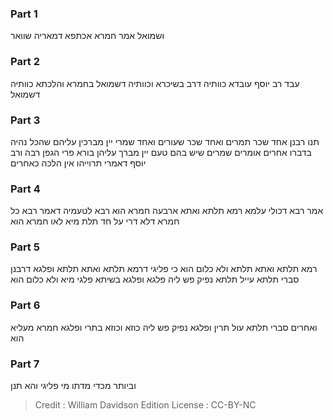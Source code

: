 
### Part 1
ושמואל אמר חמרא אכתפא דמאריה שוואר

### Part 2
עבד רב יוסף עובדא כוותיה דרב בשיכרא וכוותיה דשמואל בחמרא והלכתא כוותיה דשמואל

### Part 3
תנו רבנן אחד שכר תמרים ואחד שכר שעורים ואחד שמרי יין מברכין עליהם שהכל נהיה בדברו אחרים אומרים שמרים שיש בהם טעם יין מברך עליהן בורא פרי הגפן רבה ורב יוסף דאמרי תרוייהו אין הלכה כאחרים

### Part 4
אמר רבא דכולי עלמא רמא תלתא ואתא ארבעה חמרא הוא רבא לטעמיה דאמר רבא כל חמרא דלא דרי על חד תלת מיא לאו חמרא הוא

### Part 5
רמא תלתא ואתא תלתא ולא כלום הוא כי פליגי דרמא תלתא ואתא תלתא ופלגא דרבנן סברי תלתא עייל תלתא נפיק פש ליה פלגא ופלגא בשיתא פלגי מיא ולא כלום הוא

### Part 6
ואחרים סברי תלתא עול תרין ופלגא נפיק פש ליה כוזא וכוזא בתרי ופלגא חמרא מעליא הוא

### Part 7
וביותר מכדי מדתו מי פליגי והא תנן

>Credit : William Davidson Edition
>License : CC-BY-NC